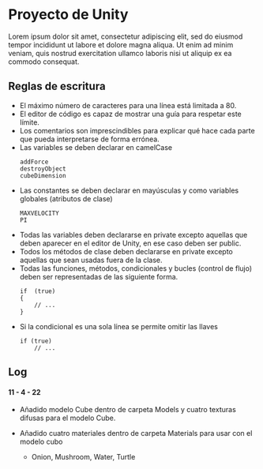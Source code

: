 # Proyecto de Unity

Lorem ipsum dolor sit amet, consectetur adipiscing elit, sed do eiusmod tempor incididunt ut labore et dolore magna aliqua. Ut enim ad minim veniam, quis nostrud exercitation ullamco laboris nisi ut aliquip ex ea commodo consequat.



## Reglas de escritura
- El máximo número de caracteres para una línea está limitada a 80.
- El editor de código es capaz de mostrar una guía para respetar este límite.
- Los comentarios son imprescindibles para explicar qué hace cada parte que pueda interpretarse de forma errónea.
- Las variables se deben declarar en camelCase
	```
	addForce
	destroyObject
	cubeDimension
	```
- Las constantes se deben declarar en mayúsculas y como variables globales (atributos de clase)
	```
	MAXVELOCITY
	PI
	```
- Todas las variables deben declararse en private excepto aquellas que deben aparecer en el editor de Unity, en ese caso deben ser public.
- Todos los métodos de clase deben declararse en private excepto aquellas que sean usadas fuera de la clase.
- Todas las funciones, métodos, condicionales y bucles (control de flujo) deben ser representadas de las siguiente forma.
	```
	if  (true)
	{
		// ...
	}
	```
- Si la condicional es una sola línea se permite omitir las llaves
	```
	if (true)
		// ...
	```

## Log

#### 11 - 4 - 22

- Añadido modelo Cube dentro de carpeta Models y cuatro texturas difusas para el modelo Cube.

- Añadido cuatro materiales dentro de carpeta Materials para usar con el modelo cubo
  - Onion, Mushroom, Water, Turtle

